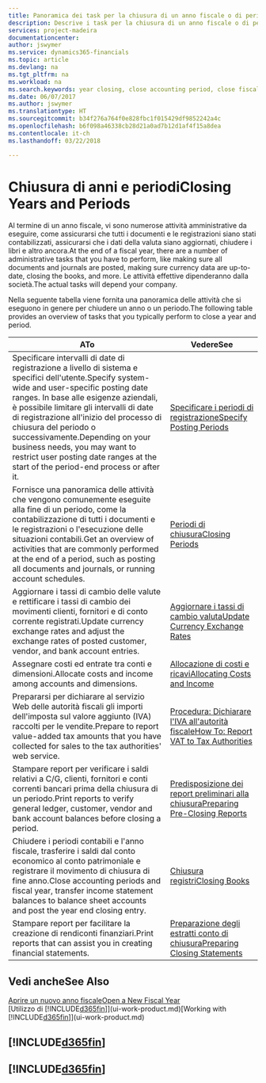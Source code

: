 ```yaml
---
title: Panoramica dei task per la chiusura di un anno fiscale o di periodi contabili | Documenti Microsoft
description: Descrive i task per la chiusura di un anno fiscale o di periodi contabili, ad esempio, per garantire che documenti e registrazioni vengano contabilizzati e per verificare i saldi di conti correnti.
services: project-madeira
documentationcenter: 
author: jswymer
ms.service: dynamics365-financials
ms.topic: article
ms.devlang: na
ms.tgt_pltfrm: na
ms.workload: na
ms.search.keywords: year closing, close accounting period, close fiscal year, bank account detailed trial balance
ms.date: 06/07/2017
ms.author: jswymer
ms.translationtype: HT
ms.sourcegitcommit: b34f276a764f0e828fbc1f015429df9852242a4c
ms.openlocfilehash: b6f098a46338cb28d21a0ad7b12d1af4f15a8dea
ms.contentlocale: it-ch
ms.lasthandoff: 03/22/2018

---
```

# <a name="closing-years-and-periods"></a><span data-ttu-id="6ed10-103">Chiusura di anni e periodi</span><span class="sxs-lookup"><span data-stu-id="6ed10-103">Closing Years and Periods</span></span>
<span data-ttu-id="6ed10-104">Al termine di un anno fiscale, vi sono numerose attività amministrative da eseguire, come assicurarsi che tutti i documenti e le registrazioni siano stati contabilizzati, assicurarsi che i dati della valuta siano aggiornati, chiudere i libri e altro ancora.</span><span class="sxs-lookup"><span data-stu-id="6ed10-104">At the end of a fiscal year, there are a number of administrative tasks that you have to perform, like making sure all documents and journals are posted, making sure currency data are up-to-date, closing the books, and more.</span></span> <span data-ttu-id="6ed10-105">Le attività effettive dipenderanno dalla società.</span><span class="sxs-lookup"><span data-stu-id="6ed10-105">The actual tasks will depend your company.</span></span>

<span data-ttu-id="6ed10-106">Nella seguente tabella viene fornita una panoramica delle attività che si eseguono in genere per chiudere un anno o un periodo.</span><span class="sxs-lookup"><span data-stu-id="6ed10-106">The following table provides an overview of tasks that you typically perform to close a year and period.</span></span>

| <span data-ttu-id="6ed10-107">A</span><span class="sxs-lookup"><span data-stu-id="6ed10-107">To</span></span> | <span data-ttu-id="6ed10-108">Vedere</span><span class="sxs-lookup"><span data-stu-id="6ed10-108">See</span></span> |
| --- | --- |
| <span data-ttu-id="6ed10-109">Specificare intervalli di date di registrazione a livello di sistema e specifici dell'utente.</span><span class="sxs-lookup"><span data-stu-id="6ed10-109">Specify system-wide and user-specific posting date ranges.</span></span> <span data-ttu-id="6ed10-110">In base alle esigenze aziendali, è possibile limitare gli intervalli di date di registrazione all'inizio del processo di chiusura del periodo o successivamente.</span><span class="sxs-lookup"><span data-stu-id="6ed10-110">Depending on your business needs, you may want to restrict user posting date ranges at the start of the period-end process or after it.</span></span> |[<span data-ttu-id="6ed10-111">Specificare i periodi di registrazione</span><span class="sxs-lookup"><span data-stu-id="6ed10-111">Specify Posting Periods</span></span>](finance-how-specify-posting-periods.md) |
| <span data-ttu-id="6ed10-112">Fornisce una panoramica delle attività che vengono comunemente eseguite alla fine di un periodo, come la contabilizzazione di tutti i documenti e le registrazioni o l'esecuzione delle situazioni contabili.</span><span class="sxs-lookup"><span data-stu-id="6ed10-112">Get an overview of activities that are commonly performed at the end of a period, such as posting all documents and journals, or running account schedules.</span></span> |[<span data-ttu-id="6ed10-113">Periodi di chiusura</span><span class="sxs-lookup"><span data-stu-id="6ed10-113">Closing Periods</span></span>](year-how-complete-period-end-processes.md) |
| <span data-ttu-id="6ed10-114">Aggiornare i tassi di cambio delle valute e rettificare i tassi di cambio dei movimenti clienti, fornitori e di conto corrente registrati.</span><span class="sxs-lookup"><span data-stu-id="6ed10-114">Update currency exchange rates and adjust the exchange rates of posted customer, vendor, and bank account entries.</span></span> |[<span data-ttu-id="6ed10-115">Aggiornare i tassi di cambio valuta</span><span class="sxs-lookup"><span data-stu-id="6ed10-115">Update Currency Exchange Rates</span></span>](finance-how-update-currencies.md) |
| <span data-ttu-id="6ed10-116">Assegnare costi ed entrate tra conti e dimensioni.</span><span class="sxs-lookup"><span data-stu-id="6ed10-116">Allocate costs and income among accounts and dimensions.</span></span> |[<span data-ttu-id="6ed10-117">Allocazione di costi e ricavi</span><span class="sxs-lookup"><span data-stu-id="6ed10-117">Allocating Costs and Income</span></span>](year-allocate-costs-income.md) |
| <span data-ttu-id="6ed10-118">Prepararsi per dichiarare al servizio Web delle autorità fiscali gli importi dell'imposta sul valore aggiunto (IVA) raccolti per le vendite.</span><span class="sxs-lookup"><span data-stu-id="6ed10-118">Prepare to report value-added tax amounts that you have collected for sales to the tax authorities' web service.</span></span> |[<span data-ttu-id="6ed10-119">Procedura: Dichiarare l'IVA all'autorità fiscale</span><span class="sxs-lookup"><span data-stu-id="6ed10-119">How To: Report VAT to Tax Authorities</span></span>](finance-how-report-vat.md)|
| <span data-ttu-id="6ed10-120">Stampare report per verificare i saldi relativi a C/G, clienti, fornitori e conti correnti bancari prima della chiusura di un periodo.</span><span class="sxs-lookup"><span data-stu-id="6ed10-120">Print reports to verify general ledger, customer, vendor and bank account balances before closing a period.</span></span> |[<span data-ttu-id="6ed10-121">Predisposizione dei report preliminari alla chiusura</span><span class="sxs-lookup"><span data-stu-id="6ed10-121">Preparing Pre-Closing Reports</span></span>](year-prepare-preclose-reports.md) |
| <span data-ttu-id="6ed10-122">Chiudere i periodi contabili e l'anno fiscale, trasferire i saldi dal conto economico al conto patrimoniale e registrare il movimento di chiusura di fine anno.</span><span class="sxs-lookup"><span data-stu-id="6ed10-122">Close accounting periods and fiscal year, transfer income statement balances to balance sheet accounts and post the year end closing entry.</span></span> |[<span data-ttu-id="6ed10-123">Chiusura registri</span><span class="sxs-lookup"><span data-stu-id="6ed10-123">Closing Books</span></span>](year-close-books.md) |
| <span data-ttu-id="6ed10-124">Stampare report per facilitare la creazione di rendiconti finanziari.</span><span class="sxs-lookup"><span data-stu-id="6ed10-124">Print reports that can assist you in creating financial statements.</span></span> |[<span data-ttu-id="6ed10-125">Preparazione degli estratti conto di chiusura</span><span class="sxs-lookup"><span data-stu-id="6ed10-125">Preparing Closing Statements</span></span>](year-prepare-close-statement.md) |

## <a name="see-also"></a><span data-ttu-id="6ed10-126">Vedi anche</span><span class="sxs-lookup"><span data-stu-id="6ed10-126">See Also</span></span>
[<span data-ttu-id="6ed10-127">Aprire un nuovo anno fiscale</span><span class="sxs-lookup"><span data-stu-id="6ed10-127">Open a New Fiscal Year</span></span>](finance-how-open-new-fiscal-year.md)  
<span data-ttu-id="6ed10-128">[Utilizzo di [!INCLUDE[d365fin](includes/d365fin_md.md)]](ui-work-product.md)</span><span class="sxs-lookup"><span data-stu-id="6ed10-128">[Working with [!INCLUDE[d365fin](includes/d365fin_md.md)]](ui-work-product.md)</span></span>

## [!INCLUDE[d365fin](includes/free_trial_md.md)]  
## [!INCLUDE[d365fin](includes/training_link_md.md)]

